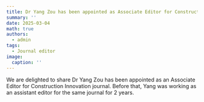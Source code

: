 ```yaml
---
title: Dr Yang Zou has been appointed as Associate Editor for Construction Innovation
summary: ''
date: 2025-03-04
math: true
authors:
  - admin
tags:
  - Journal editor
image:
  caption: ''
---
```


We are delighted to share Dr Yang Zou has been appointed as an Associate Editor for Construction Innovation journal. Before that, Yang was working as an assistant editor for the same journal for 2 years.